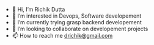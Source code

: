 - 👋 Hi, I’m Richik Dutta
- 👀 I’m interested in Devops, Software developement
- 🌱 I’m currently trying grasp backend developement
- 💞️ I’m looking to collaborate on developement projects
- 📫 How to reach me drichik@gmail.com

<!---
richik96/richik96 is a ✨ special ✨ repository because its `README.md` (this file) appears on your GitHub profile.
You can click the Preview link to take a look at your changes.
--->

